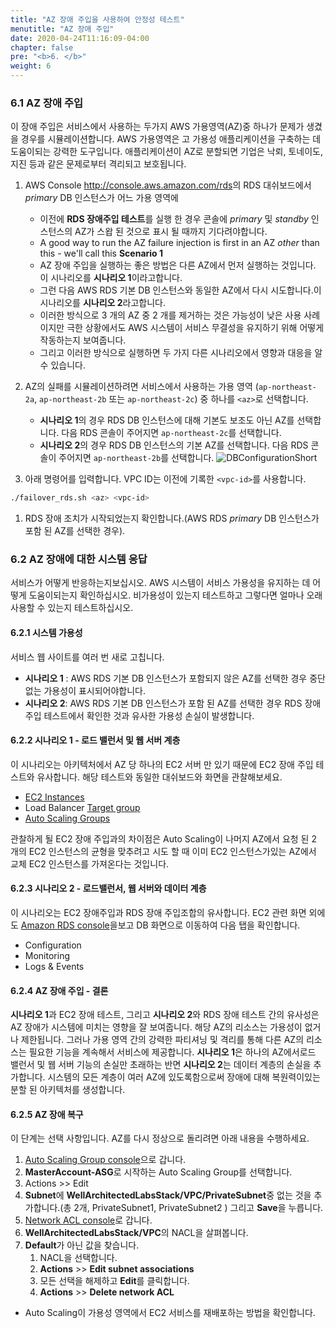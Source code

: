 ```yaml
---
title: "AZ 장애 주입을 사용하여 안정성 테스트"
menutitle: "AZ 장애 주입"
date: 2020-04-24T11:16:09-04:00
chapter: false
pre: "<b>6. </b>"
weight: 6
---
```


### 6.1 AZ 장애 주입

이 장애 주입은 서비스에서 사용하는 두가지 AWS 가용영역(AZ)중 하나가 문제가 생겼을 경우를 시뮬레이션합니다. AWS 가용영역은 고 가용성 애플리케이션을 구축하는 데 도움이되는 강력한 도구입니다. 애플리케이션이 AZ로 분할되면 기업은 낙뢰, 토네이도, 지진 등과 같은 문제로부터 격리되고 보호됩니다.

1. AWS Console <http://console.aws.amazon.com/rds>의 RDS 대쉬보드에서 _primary_ DB 인스턴스가 어느 가용 영역에 
      * 이전에 **RDS 장애주입 테스트**를 실행 한 경우 콘솔에 _primary_ 및 _standby_ 인스턴스의 AZ가 스왑 된 것으로 표시 될 때까지 기다려야합니다.
      * A good way to run the AZ failure injection is first in an AZ _other_ than this - we'll call this **Scenario 1**
      * AZ 장애 주입을 실행하는 좋은 방법은 다른 AZ에서 먼저 실행하는 것입니다. 이 시나리오를 **시나리오 1**이라고합니다.
      * 그런 다음 AWS RDS 기본 DB 인스턴스와 동일한 AZ에서 다시 시도합니다.이 시나리오를 **시나리오 2**라고합니다.
      * 이러한 방식으로 3 개의 AZ 중 2 개를 제거하는 것은 가능성이 낮은 사용 사례이지만 극한 상황에서도 AWS 시스템이 서비스 무결성을 유지하기 위해 어떻게 작동하는지 보여줍니다.
      * 그리고 이러한 방식으로 실행하면 두 가지 다른 시나리오에서 영향과 대응을 알 수 있습니다.
1. AZ의 실패를 시뮬레이션하려면 서비스에서 사용하는 가용 영역 (`ap-northeast-2a`, `ap-northeast-2b` 또는 `ap-northeast-2c`) 중 하나를 `<az>`로 선택합니다.
      * **시나리오 1**의 경우 RDS DB 인스턴스에 대해 기본도 보조도 아닌 AZ를 선택합니다. 다음 RDS 콘솔이 주어지면 `ap-northeast-2c`를 선택합니다.
      * **시나리오 2**의 경우 RDS DB 인스턴스의 기본 AZ를 선택합니다. 다음 RDS 콘솔이 주어지면 `ap-northeast-2b`를 선택합니다.
      ![DBConfigurationShort](/Reliability/300_Testing_for_Resiliency_of_EC2_RDS_and_S3/Images/DBConfigurationShort.png)

1. 아래 명령어를 입력합니다. VPC ID는 이전에 기록한 `<vpc-id>`를 사용합니다.

```bash
./failover_rds.sh <az> <vpc-id>
```

1. RDS 장애 조치가 시작되었는지 확인합니다.(AWS RDS _primary_ DB 인스턴스가 포함 된 AZ를 선택한 경우).

### 6.2 AZ 장애에 대한 시스템 응답

서비스가 어떻게 반응하는지보십시오. AWS 시스템이 서비스 가용성을 유지하는 데 어떻게 도움이되는지 확인하십시오. 비가용성이 있는지 테스트하고 그렇다면 얼마나 오래 사용할 수 있는지 테스트하십시오.

#### 6.2.1 시스템 가용성

서비스 웹 사이트를 여러 번 새로 고칩니다.

* **시나리오 1** : AWS RDS 기본 DB 인스턴스가 포함되지 않은 AZ를 선택한 경우 중단없는 가용성이 표시되어야합니다.
* **시나리오 2**: AWS RDS 기본 DB 인스턴스가 포함 된 AZ를 선택한 경우 RDS 장애 주입 테스트에서 확인한 것과 유사한 가용성 손실이 발생합니다.

#### 6.2.2 시나리오 1 - 로드 밸런서 및 웹 서버 계층

이 시나리오는 아키텍처에서 AZ 당 하나의 EC2 서버 만 있기 때문에 EC2 장애 주입 테스트와 유사합니다. 해당 테스트와 동일한 대쉬보드와 화면을 관찰해보세요.

* [EC2 Instances](http://console.aws.amazon.com/ec2/v2/home?region=ap-northeast-2#Instances:)
* Load Balancer [Target group](http://console.aws.amazon.com/ec2/v2/home?region=ap-northeast-2#TargetGroups:)
* [Auto Scaling Groups](http://console.aws.amazon.com/ec2/autoscaling/home?region=ap-northeast-2#AutoScalingGroups:)

관찰하게 될 EC2 장애 주입과의 차이점은 Auto Scaling이 나머지 AZ에서 요청 된 2 개의 EC2 인스턴스의 균형을 맞추려고 시도 할 때 이미 EC2 인스턴스가있는 AZ에서 교체 EC2 인스턴스를 가져온다는 것입니다.

#### 6.2.3 시나리오 2 - 로드밸런서, 웹 서버와 데이터 계층

이 시나리오는 EC2 장애주입과 RDS 장애 주입조합의 유사합니다. EC2 관련 화면 외에도 [Amazon RDS console](http://console.aws.amazon.com/rds)을보고 DB 화면으로 이동하여 다음 탭을 확인합니다.

* Configuration
* Monitoring
* Logs & Events

#### 6.2.4 AZ 장애 주입 - 결론

**시나리오 1**과 EC2 장애 테스트, 그리고 **시나리오 2**와 RDS 장애 테스트 간의 유사성은 AZ 장애가 시스템에 미치는 영향을 잘 보여줍니다. 해당 AZ의 리소스는 가용성이 없거나 제한됩니다. 그러나 가용 영역 간의 강력한 파티셔닝 및 격리를 통해 다른 AZ의 리소스는 필요한 기능을 계속해서 서비스에 제공합니다. **시나리오 1**은 하나의 AZ에서로드 밸런서 및 웹 서버 기능의 손실만 초래하는 반면 **시나리오 2**는 데이터 계층의 손실을 추가합니다. 시스템의 모든 계층이 여러 AZ에 있도록함으로써 장애에 대해 복원력이있는 분할 된 아키텍처를 생성합니다.

#### 6.2.5 AZ 장애 복구

이 단계는 선택 사항입니다. AZ를 다시 정상으로 돌리려면 아래 내용을 수행하세요.

1. [Auto Scaling Group console](http://console.aws.amazon.com/ec2/autoscaling/home?region=ap-northeast-2#AutoScalingGroups:)으로 갑니다.
1. **MasterAccount-ASG**로 시작하는 Auto Scaling Group를 선택합니다.
1. Actions >> Edit
1. **Subnet**에 **WellArchitectedLabsStack/VPC/PrivateSubnet**중 없는 것을 추가합니다.(총 2개, PrivateSubnet1, PrivateSubnet2 ) 그리고 **Save**을 누릅니다.
1. [Network ACL console](https://ap-northeast-2.console.aws.amazon.com/vpc/home?region=ap-northeast-2#acls:)로 갑니다.
1. **WellArchitectedLabsStack/VPC**의 NACL을 살펴봅니다.
1.  **Default**가 아닌 값을 찾습니다.
      1. NACL을 선택합니다.
      1. **Actions** >> **Edit subnet associations**
      1. 모든 선택을 해제하고 **Edit**를 클릭합니다.
      1. **Actions** >> **Delete network ACL**

* Auto Scaling이 가용성 영역에서 EC2 서비스를 재배포하는 방법을 확인합니다.